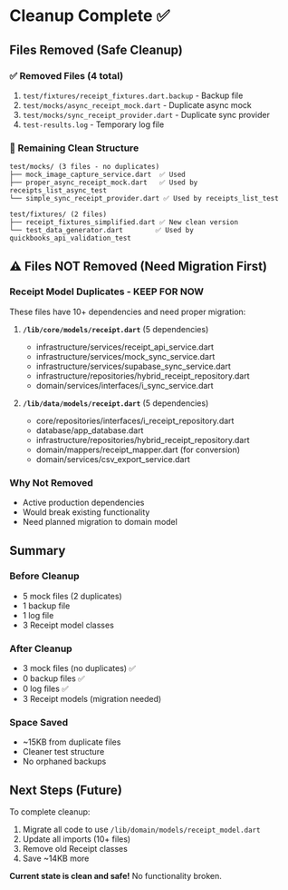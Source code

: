 # Cleanup Complete ✅

## Files Removed (Safe Cleanup)

### ✅ Removed Files (4 total)
1. `test/fixtures/receipt_fixtures.dart.backup` - Backup file
2. `test/mocks/async_receipt_mock.dart` - Duplicate async mock
3. `test/mocks/sync_receipt_provider.dart` - Duplicate sync provider
4. `test-results.log` - Temporary log file

### 📁 Remaining Clean Structure

```
test/mocks/ (3 files - no duplicates)
├── mock_image_capture_service.dart  ✅ Used
├── proper_async_receipt_mock.dart   ✅ Used by receipts_list_async_test
└── simple_sync_receipt_provider.dart ✅ Used by receipts_list_test

test/fixtures/ (2 files)
├── receipt_fixtures_simplified.dart ✅ New clean version
└── test_data_generator.dart        ✅ Used by quickbooks_api_validation_test
```

## ⚠️ Files NOT Removed (Need Migration First)

### Receipt Model Duplicates - KEEP FOR NOW
These files have 10+ dependencies and need proper migration:

1. **`/lib/core/models/receipt.dart`** (5 dependencies)
   - infrastructure/services/receipt_api_service.dart
   - infrastructure/services/mock_sync_service.dart
   - infrastructure/services/supabase_sync_service.dart
   - infrastructure/repositories/hybrid_receipt_repository.dart
   - domain/services/interfaces/i_sync_service.dart

2. **`/lib/data/models/receipt.dart`** (5 dependencies)
   - core/repositories/interfaces/i_receipt_repository.dart
   - database/app_database.dart
   - infrastructure/repositories/hybrid_receipt_repository.dart
   - domain/mappers/receipt_mapper.dart (for conversion)
   - domain/services/csv_export_service.dart

### Why Not Removed
- Active production dependencies
- Would break existing functionality
- Need planned migration to domain model

## Summary

### Before Cleanup
- 5 mock files (2 duplicates)
- 1 backup file
- 1 log file
- 3 Receipt model classes

### After Cleanup
- 3 mock files (no duplicates) ✅
- 0 backup files ✅
- 0 log files ✅
- 3 Receipt models (migration needed)

### Space Saved
- ~15KB from duplicate files
- Cleaner test structure
- No orphaned backups

## Next Steps (Future)

To complete cleanup:
1. Migrate all code to use `/lib/domain/models/receipt_model.dart`
2. Update all imports (10+ files)
3. Remove old Receipt classes
4. Save ~14KB more

**Current state is clean and safe!** No functionality broken.